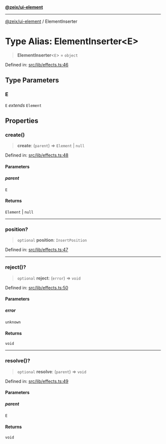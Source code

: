 [**@zeix/ui-element**](../README.md)

***

[@zeix/ui-element](../globals.md) / ElementInserter

# Type Alias: ElementInserter\<E\>

> **ElementInserter**\<`E`\> = `object`

Defined in: [src/lib/effects.ts:46](https://github.com/zeixcom/ui-element/blob/fdee81c49c23952a5a7a3dbafc3562620a973123/src/lib/effects.ts#L46)

## Type Parameters

### E

`E` *extends* `Element`

## Properties

### create()

> **create**: (`parent`) => `Element` \| `null`

Defined in: [src/lib/effects.ts:48](https://github.com/zeixcom/ui-element/blob/fdee81c49c23952a5a7a3dbafc3562620a973123/src/lib/effects.ts#L48)

#### Parameters

##### parent

`E`

#### Returns

`Element` \| `null`

***

### position?

> `optional` **position**: `InsertPosition`

Defined in: [src/lib/effects.ts:47](https://github.com/zeixcom/ui-element/blob/fdee81c49c23952a5a7a3dbafc3562620a973123/src/lib/effects.ts#L47)

***

### reject()?

> `optional` **reject**: (`error`) => `void`

Defined in: [src/lib/effects.ts:50](https://github.com/zeixcom/ui-element/blob/fdee81c49c23952a5a7a3dbafc3562620a973123/src/lib/effects.ts#L50)

#### Parameters

##### error

`unknown`

#### Returns

`void`

***

### resolve()?

> `optional` **resolve**: (`parent`) => `void`

Defined in: [src/lib/effects.ts:49](https://github.com/zeixcom/ui-element/blob/fdee81c49c23952a5a7a3dbafc3562620a973123/src/lib/effects.ts#L49)

#### Parameters

##### parent

`E`

#### Returns

`void`
